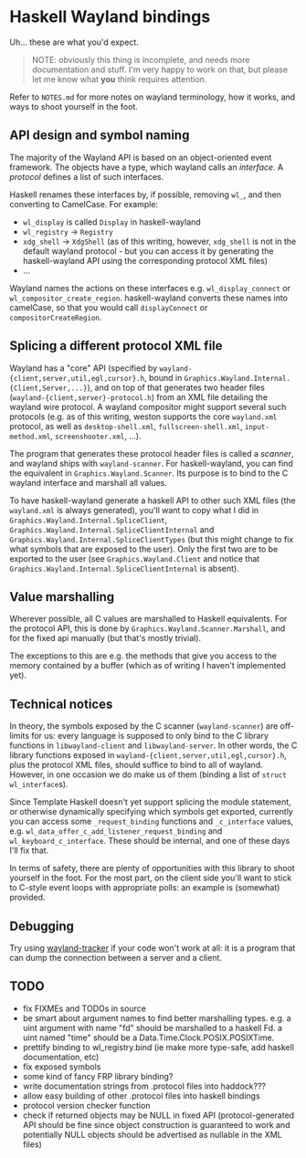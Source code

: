 # Haskell Wayland bindings #
Uh... these are what you'd expect.

> NOTE: obviously this thing is incomplete, and needs more documentation and stuff. I'm very happy to work on that, but please let me know what **you** think requires attention.

Refer to `NOTES.md` for more notes on wayland terminology, how it works, and ways to shoot yourself in the foot.

## API design and symbol naming ##

The majority of the Wayland API is based on an object-oriented event framework.
The objects have a type, which wayland calls an _interface_.
A _protocol_ defines a list of such interfaces.

Haskell renames these interfaces by, if possible, removing `wl_`, and then converting to CamelCase.
For example:

- `wl_display` is called `Display` in haskell-wayland
- `wl_registry` -> `Registry`
- `xdg_shell` -> `XdgShell` (as of this writing, however, `xdg_shell` is not in the default wayland protocol - but you can access it by generating the haskell-wayland API using the corresponding protocol XML files)
- ...

Wayland names the actions on these interfaces e.g. `wl_display_connect` or `wl_compositor_create_region`. haskell-wayland converts these names into camelCase, so that you would call `displayConnect` or `compositorCreateRegion`.


## Splicing a different protocol XML file ##

Wayland has a "core" API (specified by `wayland-{client,server,util,egl,cursor}.h`, bound in `Graphics.Wayland.Internal.{Client,Server,...}`), and on top of that generates two header files (`wayland-{client,server}-protocol.h`) from an XML file detailing the wayland wire protocol.
A wayland compositor might support several such protocols (e.g. as of this writing, weston supports the core `wayland.xml` protocol, as well as `desktop-shell.xml`, `fullscreen-shell.xml`, `input-method.xml`, `screenshooter.xml`, ...).

The program that generates these protocol header files is called a _scanner_, and wayland ships with `wayland-scanner`.
For haskell-wayland, you can find the equivalent in `Graphics.Wayland.Scanner`.
Its purpose is to bind to the C wayland interface and marshall all values.

To have haskell-wayland generate a haskell API to other such XML files (the `wayland.xml` is always generated), you'll want to copy what I did in `Graphics.Wayland.Internal.SpliceClient`, `Graphics.Wayland.Internal.SpliceClientInternal` and `Graphics.Wayland.Internal.SpliceClientTypes` (but this might change to fix what symbols that are exposed to the user).
Only the first two are to be exported to the user (see `Graphics.Wayland.Client` and notice that `Graphics.Wayland.Internal.SpliceClientInternal` is absent).


## Value marshalling ##

Wherever possible, all C values are marshalled to Haskell equivalents.
For the protocol API, this is done by `Graphics.Wayland.Scanner.Marshall`, and for the fixed api manually (but that's mostly trivial).

The exceptions to this are e.g. the methods that give you access to the memory contained by a buffer (which as of writing I haven't implemented yet).


## Technical notices ##

In theory, the symbols exposed by the C scanner (`wayland-scanner`) are off-limits for us: every language is supposed to only bind to the C library functions in `libwayland-client` and `libwayland-server`. In other words, the C library functions exposed in `wayland-{client,server,util,egl,cursor}.h`, plus the protocol XML files, should suffice to bind to all of wayland. However, in one occasion we do make us of them (binding a list of `struct wl_interface`s).

Since Template Haskell doesn't yet support splicing the module statement, or otherwise dynamically specifying which symbols get exported, currently you can access some `_request_binding` functions and `_c_interface` values, e.g. `wl_data_offer_c_add_listener_request_binding` and `wl_keyboard_c_interface`. These should be internal, and one of these days I'll fix that.

In terms of safety, there are plenty of opportunities with this library to shoot yourself in the foot.
For the most part, on the client side you'll want to stick to C-style event loops with appropriate polls: an example is (somewhat) provided.


## Debugging ##

Try using [wayland-tracker](https://github.com/01org/wayland-tracker) if your code won't work at all: it is a program that can dump the connection between a server and a client.


## TODO ##

- fix FIXMEs and TODOs in source
- be smart about argument names to find better marshalling types. e.g. a uint argument with name "fd" should be marshalled to a haskell Fd. a uint named "time" should be a Data.Time.Clock.POSIX.POSIXTime.
- prettify binding to wl_registry.bind (ie make more type-safe, add haskell documentation, etc)
- fix exposed symbols
- some kind of fancy FRP library binding?
- write documentation strings from .protocol files into haddock???
- allow easy building of other .protocol files into haskell bindings
- protocol version checker function
- check if returned objects may be NULL in fixed API (protocol-generated API should be fine since object construction is guaranteed to work and potentially NULL objects should be advertised as nullable in the XML files)
